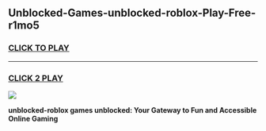 
## Unblocked-Games-unblocked-roblox-Play-Free-r1mo5
<h3>
<a href="https://premium76.site?title=unblocked-roblox&ref=12A">CLICK TO PLAY</a></h3>
<hr>

<h3>
<a href="https://premium76.site?title=unblocked-roblox&ref=12A">CLICK 2 PLAY</a>
  
</h3>

<a href="https://premium76.site?title=unblocked-roblox&ref=12A"><img src="https://clearcache.store/games.png"></a>


**unblocked-roblox games unblocked: Your Gateway to Fun and Accessible Online Gaming**

